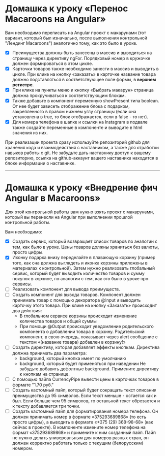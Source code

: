 # Домашка к уроку «Перенос Macaroons на Angular»

Вам необходимо переписать на Angular проект с макарунами (тот вариант, который был изначально, после выполнения контрольной "Лендинг Macaroons") аналогично тому, как это было в уроке.

- [x] Преимущества должны быть занесены в массив и выводиться на страницу через директиву ngFor. Порядковый номер в кружочке должен формироваться в этом цикле.
- [x] Карточки товаров также необходимо занести в массив и выводить в цикле. При клике на кнопку «заказать» в карточке название товара должно подставляться в соответствующее поле формы, в **верхнем регистре**.
- [x] При клике на пункты меню и кнопку «Выбрать макарун» страница должна прокручиваться к соответствующим блокам.
- [x] Также добавьте в компонент переменную showPresent типа boolean. От нее будет зависеть отображение блока с подарком, закрепленного в правом нижнем углу страницы (если она установлена в true, то блок отображается, если в false - то нет).
- [x] Для номера телефона в шапке и ссылки на Instagram в подвале также создайте переменные в компоненте и выводите в html значения из них.

При реализации проекта сразу используйте репозиторий github для хранения кода и взаимодействия с наставником, а также для отработки навыков работы с git. Не забудьте дать наставнику доступ к вашему репозиторию, ссылка на github-аккаунт вашего наставника находится в блоке информации о наставнике.
___

# Домашка к уроку «Внедрение фич Angular в Macaroons»

Для этой контрольной работы вам нужно взять проект с макарунами, который вы перенесли на Angular при выполнении прошлой контрольной работы.

Вам необходимо:

- [x] Создать сервис, который возвращает список товаров по аналогии с тем, как было в уроке. Цены товаров должны храниться без валюты, просто цифры.
- [x] Иконку подарка внизу переделайте в плавающую корзину (пример того, как она должна выглядеть и иконка корзины приложены в материалах к контрольной).
  Затем нужно реализовать глобальный сервис, который будет выводить количество товаров и сумму покупок в корзине, по аналогии с тем, как это было в уроке про сервисы.
- [ ] Реализовать компонент для вывода преимуществ.
- [ ] Создать компонент для вывода товаров.
Компонент должен принимать товар с помощью декоратора @Input и выводить карточку этого товара.
При клике на кнопку «Заказать» происходит два действия:
  - В глобальном сервисе корзины происходит изменение количества товаров и общей суммы
  - При помощи @Output происходит уведомление родительского компонента о добавлении товара в корзину. Родительский компонент, в свою очередь, показывает через alert сообщение с текстом «(название товара) добавлен в корзину!»
- [ ] Создать директиву, которая добавляет эффекты кнопкам.
Директива должна принимать два параметра:
  - background, который кнопка имеет по умолчанию
  - background, который будет применяться при наведении
  Не забудьте добавить дефолтные background.
  Примените директиву к кнопкам на странице.
- [ ] С помощью пайпа CurrencyPipe вывести цены в карточках товаров в формате "1.70 руб."
- [ ] Создать кастомный пайп, который будет сокращать текст описания преимущества до 95 символов. Если текст меньше - остается как и был. Если больше чем 95 символов, то остальной текст обрезается и к тексту добавляется три точки.
- [ ] Создать кастомный пайп для форматирования номера телефона. Он должен принимать номер в формате «375293689868» (то есть просто цифры), а выводить в формате «+375 (29) 368-98-68» (как сейчас в проекте).
  В компоненте измените номер телефона на формат «375293689868» и примените к ним созданный пайп.
  Пайп не нужно делать универсальным для номеров разных стран, он должен корректно работать только с текущим (белорусским) номером.
